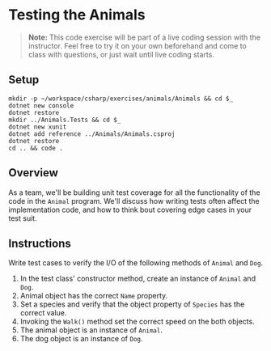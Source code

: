 # Testing the Animals

> **Note:** This code exercise will be part of a live coding session with the instructor. Feel free to try it on your own beforehand and come to class with questions, or just wait until live coding starts.

## Setup

```
mkdir -p ~/workspace/csharp/exercises/animals/Animals && cd $_
dotnet new console
dotnet restore
mkdir ../Animals.Tests && cd $_
dotnet new xunit
dotnet add reference ../Animals/Animals.csproj 
dotnet restore
cd .. && code .
```

## Overview

As a team, we'll be building unit test coverage for all the functionality of the code in the `Animal` program. We'll discuss how writing tests often affect the implementation code, and how to think bout covering edge cases in your test suit.

## Instructions

Write test cases to verify the I/O of the following methods of `Animal` and `Dog`.

1. In the test class' constructor method, create an instance of `Animal` and `Dog`.
1. Animal object has the correct `Name` property.
1. Set a species and verify that the object property of `Species` has the correct value.
1. Invoking the `Walk()` method set the correct speed on the both objects.
1. The animal object is an instance of `Animal`.
1. The dog object is an instance of `Dog`.
